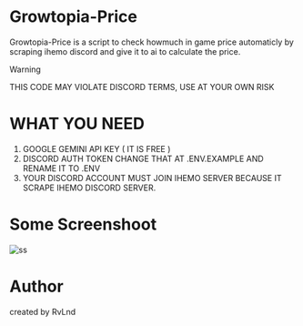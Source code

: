 # Growtopia-Price
Growtopia-Price is a script to check howmuch in game price automaticly by scraping ihemo discord and give it to ai to calculate the price.

> [!WARNING]
> THIS CODE MAY VIOLATE DISCORD TERMS, USE AT YOUR OWN RISK

# WHAT YOU NEED
1. GOOGLE GEMINI API KEY ( IT IS FREE )
2. DISCORD AUTH TOKEN
CHANGE THAT AT .ENV.EXAMPLE AND RENAME IT TO .ENV
3. YOUR DISCORD ACCOUNT MUST JOIN IHEMO SERVER BECAUSE IT SCRAPE IHEMO DISCORD SERVER.

# Some Screenshoot
![ss](asset/asset/ss.png)


# Author
created by RvLnd

